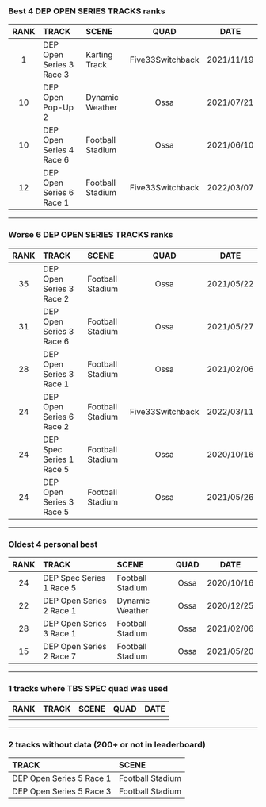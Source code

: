 ### Best 4 DEP OPEN SERIES TRACKS ranks
|RANK|TRACK|SCENE|QUAD|DATE|
|:---:|:---|:---|:---:|:---:|
|1|DEP Open Series 3 Race 3|Karting Track|Five33Switchback|2021/11/19|
|10|DEP Open Pop-Up 2|Dynamic Weather|Ossa|2021/07/21|
|10|DEP Open Series 4 Race 6|Football Stadium|Ossa|2021/06/10|
|12|DEP Open Series 6 Race 1|Football Stadium|Five33Switchback|2022/03/07|
---
### Worse 6 DEP OPEN SERIES TRACKS ranks
|RANK|TRACK|SCENE|QUAD|DATE|
|:---:|:---|:---|:---:|:---:|
|35|DEP Open Series 3 Race 2|Football Stadium|Ossa|2021/05/22|
|31|DEP Open Series 3 Race 6|Football Stadium|Ossa|2021/05/27|
|28|DEP Open Series 3 Race 1|Football Stadium|Ossa|2021/02/06|
|24|DEP Open Series 6 Race 2|Football Stadium|Five33Switchback|2022/03/11|
|24|DEP Spec Series 1 Race 5|Football Stadium|Ossa|2020/10/16|
|24|DEP Open Series 3 Race 5|Football Stadium|Ossa|2021/05/26|
---
### Oldest 4 personal best
|RANK|TRACK|SCENE|QUAD|DATE|
|:---:|:---|:---|:---:|:---:|
|24|DEP Spec Series 1 Race 5|Football Stadium|Ossa|2020/10/16|
|22|DEP Open Series 2 Race 1|Dynamic Weather|Ossa|2020/12/25|
|28|DEP Open Series 3 Race 1|Football Stadium|Ossa|2021/02/06|
|15|DEP Open Series 2 Race 7|Football Stadium|Ossa|2021/05/20|
---
### 1 tracks where TBS SPEC quad was used
|RANK|TRACK|SCENE|QUAD|DATE|
|:---:|:---|:---|:---:|:---:|
||||||
---
### 2 tracks without data (200+ or not in leaderboard)
|TRACK|SCENE|
|:---|:---|
|DEP Open Series 5 Race 1|Football Stadium|
|DEP Open Series 5 Race 3|Football Stadium|
